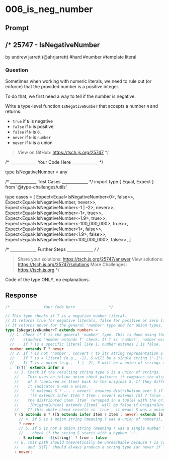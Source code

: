 # 006_is_neg_number

## Prompt

/*
  25747 - IsNegativeNumber
  -------
  by andrew jarrett (@ahrjarrett) #hard #number #template literal

  ### Question

  Sometimes when working with numeric literals, we need to rule out (or enforce) that the provided number is a positive integer.

  To do that, we first need a way to tell if the number is negative.

  Write a type-level function `IsNegativeNumber` that accepts a number `N` and returns:

  - `true` if `N` is negative
  - `false` if `N` is positive
  - `false` if `N` is `0`,
  - `never` if `N` is `number`
  - `never` if `N` is a union

  > View on GitHub: https://tsch.js.org/25747
*/

/* _____________ Your Code Here _____________ */

type IsNegativeNumber<T extends number> = any

/* _____________ Test Cases _____________ */
import type { Equal, Expect } from '@type-challenges/utils'

type cases = [
  Expect<Equal<IsNegativeNumber<0>, false>>,
  Expect<Equal<IsNegativeNumber<number>, never>>,
  Expect<Equal<IsNegativeNumber<-1 | -2>, never>>,
  Expect<Equal<IsNegativeNumber<-1>, true>>,
  Expect<Equal<IsNegativeNumber<-1.9>, true>>,
  Expect<Equal<IsNegativeNumber<-100_000_000>, true>>,
  Expect<Equal<IsNegativeNumber<1>, false>>,
  Expect<Equal<IsNegativeNumber<1.9>, false>>,
  Expect<Equal<IsNegativeNumber<100_000_000>, false>>,
]

/* _____________ Further Steps _____________ */
/*
  > Share your solutions: https://tsch.js.org/25747/answer
  > View solutions: https://tsch.js.org/25747/solutions
  > More Challenges: https://tsch.js.org
*/

Code of the type ONLY, no explanations.

## Response

```typescript
/* _____________ Your Code Here _____________ */

// This type checks if T is a negative number literal.
// It returns true for negative literals, false for positive or zero literals.
// It returns never for the general 'number' type and for union types.
type IsNegativeNumber<T extends number> =
  // 1. Check if T is the general 'number' type. This is done using the
  //    standard 'number extends T' check. If T is 'number', number extends T is true.
  //    If T is a specific literal like 1, number extends 1 is false.
  number extends T ? never
  // 2. If T is not 'number', convert T to its string representation S using template literals.
  //    If T is a literal (e.g., -1), S will be a single string ("-1").
  //    If T is a union (e.g., -1 | -2), S will be a union of strings ("-1" | "-2").
  : `${T}` extends infer S
    // 3. Check if the resulting string type S is a union of strings.
    //    This uses an inline union check pattern: it compares the distributed constituents
    //    of S (captured as Item) back to the original S. If they differ in a specific way,
    //    it indicates S was a union.
    //    `(S extends S ? ... : never)` ensures distribution over S if it's a union.
    //    `([S extends infer Item ? Item : never] extends [S] ? false : true)` compares
    //    the distributed item `Item` (wrapped in a tuple) with the original `S` (wrapped in a tuple).
    //    `[OriginalUnion] extends [Item]` will be false if OriginalUnion contains more than Item.
    //    If this whole check results in `true`, it means S was a union.
    ? (S extends S ? ([S extends infer Item ? Item : never] extends [S] ? false : true) : never) extends true
      // 4. If S is a union string (meaning T was a union of numbers), return never.
      ? never
      // 5. If S is not a union string (meaning T was a single number literal),
      //    check if the string S starts with a hyphen '-'.
      : S extends `-${string}` ? true : false
    // 6. This path should theoretically be unreachable because T is constrained to number,
    //    and `${T}` should always produce a string type (or never if T is never).
    : never;

```


